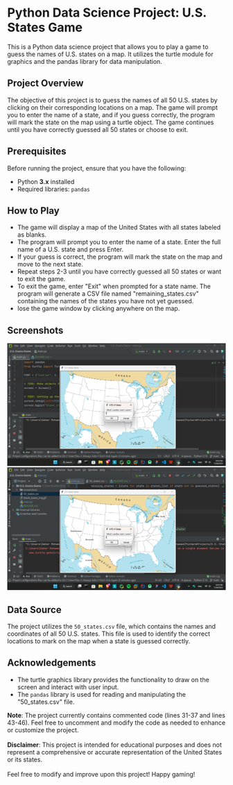 # Python Data Science Project: U.S. States Game
This is a Python data science project that allows you to play a game to guess the names of U.S. states on a map. It utilizes the turtle module for graphics and the pandas library for data manipulation.

## Project Overview
The objective of this project is to guess the names of all 50 U.S. states by clicking on their corresponding locations on a map. The game will prompt you to enter the name of a state, and if you guess correctly, the program will mark the state on the map using a turtle object. The game continues until you have correctly guessed all 50 states or choose to exit.

## Prerequisites
Before running the project, ensure that you have the following:
- Python **3.x** installed
- Required libraries: `pandas`

## How to Play
- The game will display a map of the United States with all states labeled as blanks.
- The program will prompt you to enter the name of a state. Enter the full name of a U.S. state and press Enter.
- If your guess is correct, the program will mark the state on the map and move to the next state.
- Repeat steps 2-3 until you have correctly guessed all 50 states or want to exit the game.
- To exit the game, enter "Exit" when prompted for a state name. The program will generate a CSV file named "remaining_states.csv" containing the names of the states you have not yet guessed.
- lose the game window by clicking anywhere on the map.

## Screenshots
![](screenshots/Screenshot_2023-07-18_213330.png)
![](screenshots/Screenshot_2023-07-18_213537.png)

## Data Source
The project utilizes the `50_states.csv` file, which contains the names and coordinates of all 50 U.S. states. This file is used to identify the correct locations to mark on the map when a state is guessed correctly.

## Acknowledgements
- The turtle graphics library provides the functionality to draw on the screen and interact with user input.
- The `pandas` library is used for reading and manipulating the "50_states.csv" file.

**Note**: The project currently contains commented code (lines 31-37 and lines 43-46). Feel free to uncomment and modify the code as needed to enhance or customize the project.<br><br>
**Disclaimer**: This project is intended for educational purposes and does not represent a comprehensive or accurate representation of the United States or its states.<br><br>
Feel free to modify and improve upon this project! Happy gaming!